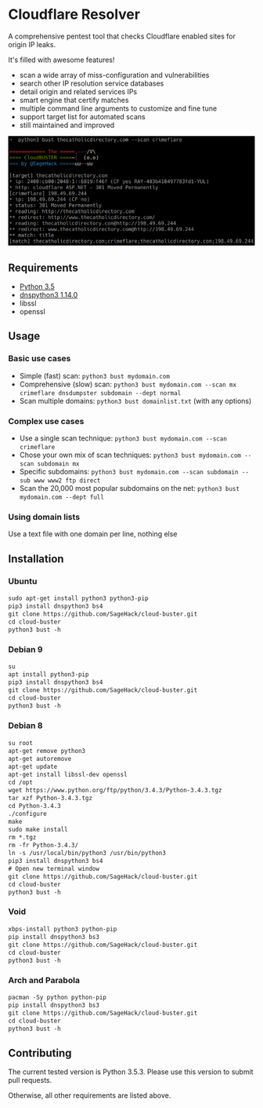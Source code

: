 ﻿# Cloudflare Resolver

A comprehensive pentest tool that checks Cloudflare enabled sites for origin IP leaks.

It's filled with awesome features!

* scan a wide array of miss-configuration and vulnerabilities
* search other IP resolution service databases
* detail origin and related services IPs
* smart engine that certify matches
* multiple command line arguments to customize and fine tune
* support target list for automated scans
* still maintained and improved

![Screenshot](/screenshot.png?raw=true "Usage example")

## Requirements
 * [Python 3.5](https://www.python.org/downloads/release/python-350/)
 * [dnspython3 1.14.0](http://www.dnspython.org/kits3/1.14.0/)
 * libssl
 * openssl

## Usage

### Basic use cases
* Simple (fast) scan: `python3 bust mydomain.com`
* Comprehensive (slow) scan: `python3 bust mydomain.com --scan mx crimeflare dnsdumpster subdomain --dept normal`
* Scan multiple domains: `python3 bust domainlist.txt` (with any options)

### Complex use cases
* Use a single scan technique: `python3 bust mydomain.com --scan crimeflare`
* Chose your own mix of scan techniques: `python3 bust mydomain.com --scan subdomain mx`
* Specific subdomains: `python3 bust mydomain.com --scan subdomain --sub www www2 ftp direct`
* Scan the 20,000 most popular subdomains on the net: `python3 bust mydomain.com --dept full`

### Using domain lists
Use a text file with one domain per line, nothing else

## Installation

### Ubuntu
```
sudo apt-get install python3 python3-pip
pip3 install dnspython3 bs4
git clone https://github.com/SageHack/cloud-buster.git
cd cloud-buster
python3 bust -h
```

### Debian 9
```
su
apt install python3-pip
pip3 install dnspython3 bs4
git clone https://github.com/SageHack/cloud-buster.git
cd cloud-buster
python3 bust -h
```

### Debian 8
```
su root
apt-get remove python3
apt-get autoremove
apt-get update
apt-get install libssl-dev openssl
cd /opt
wget https://www.python.org/ftp/python/3.4.3/Python-3.4.3.tgz
tar xzf Python-3.4.3.tgz
cd Python-3.4.3
./configure
make
sudo make install
rm *.tgz
rm -fr Python-3.4.3/
ln -s /usr/local/bin/python3 /usr/bin/python3
pip3 install dnspython3 bs4
# Open new terminal window
git clone https://github.com/SageHack/cloud-buster.git
cd cloud-buster
python3 bust -h
```

### Void
```
xbps-install python3 python-pip
pip install dnspython3 bs3
git clone https://github.com/SageHack/cloud-buster.git
cd cloud-buster
python3 bust -h
```

### Arch and Parabola
```
pacman -Sy python python-pip
pip install dnspython3 bs3
git clone https://github.com/SageHack/cloud-buster.git
cd cloud-buster
python3 bust -h
```

## Contributing

The current tested version is Python 3.5.3.
Please use this version to submit pull requests.

Otherwise, all other requirements are listed above.
